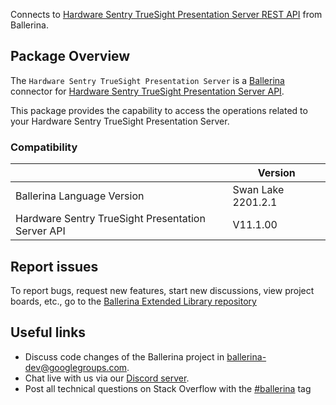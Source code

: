 Connects to [Hardware Sentry TrueSight Presentation Server REST API](https://docs.bmc.com/docs/display/tsps107/Getting+started) from Ballerina.

## Package Overview
The `Hardware Sentry TrueSight Presentation Server` is a [Ballerina](https://ballerina.io/) connector for [Hardware Sentry TrueSight Presentation Server API](https://docs.bmc.com/docs/display/tsps107/Developing).  

This package provides the capability to access the operations related to your Hardware Sentry TrueSight Presentation Server.

### Compatibility
|                                                   | Version               |
|---------------------------------------------------|-----------------------|
| Ballerina Language Version                        | Swan Lake 2201.2.1      |
| Hardware Sentry TrueSight Presentation Server API | V11.1.00              |

## Report issues
To report bugs, request new features, start new discussions, view project boards, etc., go to the [Ballerina Extended Library repository](https://github.com/ballerina-platform/ballerina-extended-library)

## Useful links
- Discuss code changes of the Ballerina project in [ballerina-dev@googlegroups.com](mailto:ballerina-dev@googlegroups.com).
- Chat live with us via our [Discord server](https://discord.gg/ballerinalang).
- Post all technical questions on Stack Overflow with the [#ballerina](https://stackoverflow.com/questions/tagged/ballerina) tag
